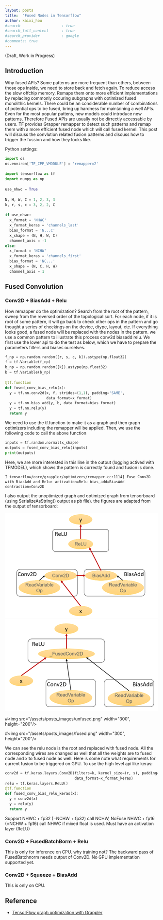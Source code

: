 ```yaml
---
layout: posts
title:  "Fused Nodes in Tensorflow"
author: kaixi_hou
#search                   : true
#search_full_content      : true
#search_provider          : google
#comments: true
---
```

(Draft, Work in Progress)
## Introduction
Why fused APIs? Some patterns are more frequent than others, between those ops inside, we need to store back and fetch again. To reduce access the slow offchip memory, 
Remaps them onto more efficient implementations by replacing commonly occuring subgraphs with optimized fused monolithic kernels.
There could be an considerable number of combinations of potential ops to be fused, bring up hardness for maintaining a well APIs. Even for the most popular pattens, new models could introduce new patterns. Therefore Fused APIs are usually not be dirrectly accessable by users. TF provides Grapper remapper to detect such patterns and remap them with a more efficient fused node which will call fused kernel.
This post will discuss the convlution related fusion patterns and discuss how to trigger the fussion and how they looks like.

Python settings:
```python
import os
os.environ['TF_CPP_VMODULE'] = 'remapper=2'

import tensorflow as tf
import numpy as np

use_nhwc = True

N, H, W, C = 1, 2, 3, 3
k, r, s, c = 3, 2, 2, C

if use_nhwc:
  x_format = 'NHWC'
  x_format_keras = 'channels_last'
  bias_format = 'N...C'
  x_shape = (N, H, W, C)
  channel_axis = -1
else:
  x_format = 'NCHW'
  x_format_keras = 'channels_first'
  bias_format = 'NC...'
  x_shape = (N, C, H, W)
  channel_axis = 1
```

## Fused Convolution
### Conv2D + BiasAdd + Relu
How remapper do the optimization?
Search from the root of the pattern, sweep from the reversed order of the topological sort. For each node, if it is root of some pattern, it will go back to check other ops in the pattern and go  thought a series of checkings on the device, dtype, layout, etc. If everything looks good, a fused node will be replaced with the nodes in the pattern.
we use a common pattern to illustrate this process conv2d biasadd relu. We first
use the lower api to do the test as below, which we have to prepare the parameters filters and biases ourselves.
```python
f_np = np.random.random([r, s, c, k]).astype(np.float32)
f = tf.Variable(f_np)
b_np = np.random.random([k]).astype(np.float32)
b = tf.Variable(b_np)

@tf.function
def fused_conv_bias_relu(x):
  y = tf.nn.conv2d(x, f, strides=(1,1), padding='SAME',
                   data_format=x_format)
  y = tf.nn.bias_add(y, b, data_format=bias_format)
  y = tf.nn.relu(y)
  return y
```
We need to use the tf.function to make it as a graph and then graph optimizers including the remapper will be applied.
Then, we use the following code to call the above function
```python
inputs = tf.random.normal(x_shape)
outputs = fused_conv_bias_relu(inputs)
print(outputs)
```

Here, we are more interested in this line in the output (logging actived with TFMODEL), which shows the pattern is correctly found and fusion is done.
```
I tensorflow/core/grappler/optimizers/remapper.cc:1114] Fuse Conv2D with BiasAdd and Relu: activation=Relu bias_add=BiasAdd contraction=Conv2D
```
I also output the unoptimized graph and optimized graph from tensorboard (using SerializeAsString() output as pb file). the figures are adapted from the output of tensorboard:

![Title](/assets/posts_images/unfused.png)
![Title](/assets/posts_images/fused.png)

#<img src="/assets/posts_images/unfused.png" width="300", height="200"/>

#<img src="/assets/posts_images/fused.png" width="300", height="200"/>

We can see the relu node is the root and replaced with fused node. All the corresponding wires are changed as well that all the weights are to fused node and x to fused node as well.
Here is some note what requirements for current fusion to be triggered on GPU.
To use the high level api like keras:

```python
conv2d = tf.keras.layers.Conv2D(filters=k, kernel_size=(r, s), padding='same',
                                data_format=x_format_keras)
relu = tf.keras.layers.ReLU()
@tf.function
def fused_conv_bias_relu_keras(x):
  y = conv2d(x)
  y = relu(y)
  return y
```
Support NHWC + fp32 (=NCHW + fp32) call NCHW,
NoFuse  NHWC + fp16 (=NCHW + fp16) call NHWC if mixed float is used.
Must have an activation layer (ReLU)


### Conv2D + FusedBatchBorm + Relu
This is only for inference on CPU. why training not? The backward pass of FusedBatchnorm needs output of Conv2D. No GPU implementation supported yet.
### Conv2D + Squeeze + BiasAdd
This is only on CPU.

## Reference
* [TensorFlow graph optimization with Grappler](https://www.tensorflow.org/guide/graph_optimization)

